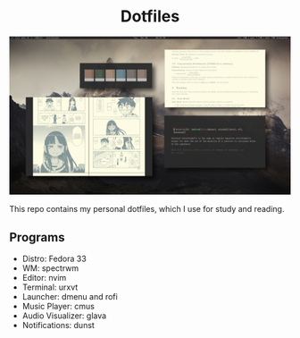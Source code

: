 <h1 align="center">Dotfiles</h1>

![Preview](preview.png)

This repo contains my personal dotfiles, which I use for study and reading.

## Programs
- Distro: Fedora 33
- WM: spectrwm
- Editor: nvim
- Terminal: urxvt
- Launcher: dmenu and rofi
- Music Player: cmus
- Audio Visualizer: glava
- Notifications: dunst
